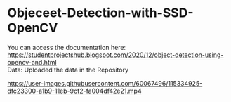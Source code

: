 # Objeceet-Detection-with-SSD-OpenCV

You can access the documentation here: https://studentprojectshub.blogspot.com/2020/12/object-detection-using-opencv-and.html                                                        
Data: Uploaded the data in the Repository      

https://user-images.githubusercontent.com/60067496/115334925-dfc23300-a1b9-11eb-9cf2-fa004df42e21.mp4
